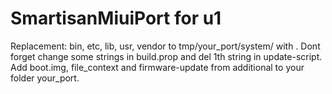 # SmartisanMiuiPort for u1
 Replacement: bin, etc, lib, usr, vendor  to tmp/your_port/system/ with .
 Dont forget change some strings in build.prop and del 1th string in update-script.
 Add boot.img, file_context and firmware-update from additional to your folder your_port.
